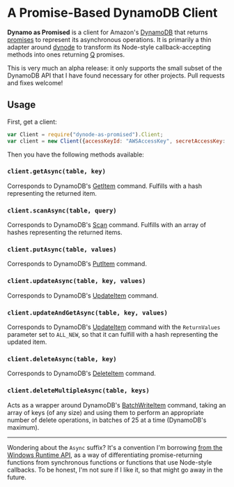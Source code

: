 # A Promise-Based DynamoDB Client

**Dynamo as Promised** is a client for Amazon's [DynamoDB] that returns [promises][promises-presentation] to represent
its asynchronous operations. It is primarily a thin adapter around [dynode][dynode] to transform its Node-style
callback-accepting methods into ones returning [Q][Q] promises.

This is very much an alpha release: it only supports the small subset of the DynamoDB API that I have found necessary
for other projects. Pull requests and fixes welcome!

## Usage

First, get a client:

```js
var Client = require("dynode-as-promised").Client;
var client = new Client({accessKeyId: "AWSAccessKey", secretAccessKey: "SecretAccessKey"});
```

Then you have the following methods available:

### `client.getAsync(table, key)`

Corresponds to DynamoDB's [GetItem][GetItem] command. Fulfills with a hash representing the returned item.

### `client.scanAsync(table, query)`

Corresponds to DynamoDB's [Scan][Scan] command. Fulfills with an array of hashes representing the returned items.

### `client.putAsync(table, values)`

Corresponds to DynamoDB's [PutItem][PutItem] command.

### `client.updateAsync(table, key, values)`

Corresponds to DynamoDB's [UpdateItem][UpdateItem] command.

### `client.updateAndGetAsync(table, key, values)`

Corresponds to DynamoDB's [UpdateItem][UpdateItem] command with the `ReturnValues` parameter set to `ALL_NEW`, so that
it can fulfill with a hash representing the updated item.

### `client.deleteAsync(table, key)`

Corresponds to DynamoDB's [DeleteItem][DeleteItem] command.

### `client.deleteMultipleAsync(table, keys)`

Acts as a wrapper around DynamoDB's [BatchWriteItem][BatchWriteItem] command, taking an array of keys (of any size) and
using them to perform an appropriate number of delete operations, in batches of 25 at a time (DynamoDB's maximum).

---

Wondering about the `Async` suffix? It's a convention I'm borrowing [from the Windows Runtime API][winrt-async], as a
way of differentiating promise-returning functions from synchronous functions or functions that use Node-style
callbacks. To be honest, I'm not sure if I like it, so that might go away in the future.



[DynamoDB]: docs.amazonwebservices.com/amazondynamodb/latest/developerguide/Introduction.html?r=5378
[promises-presentation]: http://www.slideshare.net/domenicdenicola/callbacks-promises-and-coroutines-oh-my-the-evolution-of-asynchronicity-in-javascript
[dynode]: https://github.com/Wantworthy/dynode
[Q]: https://github.com/kriskowal/q

[GetItem]: http://docs.amazonwebservices.com/amazondynamodb/latest/developerguide/API_GetItem.html
[PutItem]: http://docs.amazonwebservices.com/amazondynamodb/latest/developerguide/API_PutItem.html
[UpdateItem]: http://docs.amazonwebservices.com/amazondynamodb/latest/developerguide/API_UpdateItem.html
[DeleteItem]: http://docs.amazonwebservices.com/amazondynamodb/latest/developerguide/API_DeleteItem.html
[Scan]: http://docs.amazonwebservices.com/amazondynamodb/latest/developerguide/API_Scan.html
[BatchWriteItem]: http://docs.amazonwebservices.com/amazondynamodb/latest/developerguide/API_BatchWriteItem.html
[winrt-async]: http://msdn.microsoft.com/en-us/library/windows/apps/hh464924.aspx

